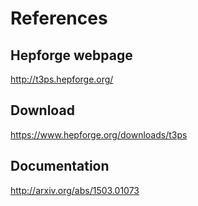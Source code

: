 # References

## Hepforge webpage

http://t3ps.hepforge.org/

## Download

https://www.hepforge.org/downloads/t3ps

## Documentation

http://arxiv.org/abs/1503.01073
